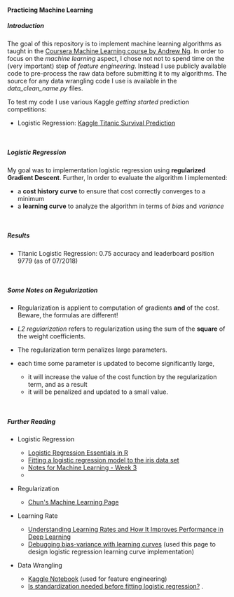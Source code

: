 #### Practicing Machine Learning

##### Introduction

The goal of this repository is to implement machine learning algorithms as taught in the 
[Coursera Machine Learning course by Andrew Ng](https://www.coursera.org/learn/machine-learning). In order 
to focus on the *machine learning* aspect, I chose not not to spend time
on the (very important) step of *feature engineering*. Instead I use publicly available code to 
pre-process the raw data before submitting it to my algorithms. The source for any data wrangling 
code I use is available in the *data_clean_name.py* files.
 
To test my code I use various Kaggle *getting started* prediction competitions:

* Logistic Regression: [Kaggle Titanic Survival Prediction](https://www.kaggle.com/c/titanic)

<br>


##### Logistic Regression

My goal was to implementation logistic regression using **regularized Gradient Descent**. Further, In order 
to evaluate the algorithm I implemented:
 
 * a **cost history curve** to ensure that cost correctly converges to a minimum 
 * a **learning curve** to analyze the algorithm in terms of *bias* and *variance*

<br>

##### Results

* Titanic Logistic Regression: 0.75 accuracy and leaderboard position 9779 (as of 07/2018)

<br>

##### Some Notes on Regularization

* Regularization is applient to computation of gradients **and** of the cost. 
Beware, the formulas are different!

* *L2 regularization* refers to regularization using the sum of the **square** of the weight coefficients.
 

* The regularization term penalizes large parameters.

* each time some parameter is updated to become significantly large,
  * it will increase the value of the cost function by the regularization term, and as a result
  * it will be penalized and updated to a small value.

<br>

##### Further Reading

* Logistic Regression
  * [Logistic Regression Essentials in R](http://www.sthda.com/english/articles/36-classification-methods-essentials/151-logistic-regression-essentials-in-r/#logistic-function)
  * [Fitting a logistic regression model to the iris data set](http://wilkelab.org/classes/SDS348/2015_spring_worksheets/class11_solutions.html)
  * [Notes for Machine Learning - Week 3](https://www.yuthon.com/2016/08/05/Coursera-Machine-Learning-Week-3/)
  * 

* Regularization
  * [Chun's Machine Learning Page](https://chunml.github.io/ChunML.github.io/tutorial/Regularization/)
* Learning Rate
  * [Understanding Learning Rates and How It Improves Performance in Deep Learning](https://towardsdatascience.com/understanding-learning-rates-and-how-it-improves-performance-in-deep-learning-d0d4059c1c10)
  * [Debugging bias-variance with learning curves](https://github.com/arturomp/coursera-machine-learning-in-python/blob/master/bias-variance-learning-curves.ipynb) 
  (used this page to design logistic regression learning curve implementation) 

* Data Wrangling
  * [Kaggle Notebook](https://www.kaggle.com/netssfy/learning-curve) (used for feature engineering)
  * [Is standardization needed before fitting logistic regression?](https://stats.stackexchange.com/questions/48360/is-standardization-needed-before-fitting-logistic-regression)
.
